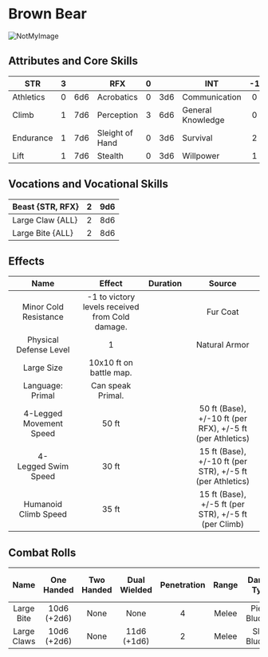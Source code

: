 # Brown Bear

![NotMyImage](BrownBear.png)

## Attributes and Core Skills

| STR       |   3   |       | RFX             |   0   |       | INT               |  -1   |       |
| --------- | :---: | :---: | --------------- | :---: | :---: | ----------------- | :---: | :---: |
| Athletics |   0   |  6d6  | Acrobatics      |   0   |  3d6  | Communication     |   0   |  2d6  |
| Climb     |   1   |  7d6  | Perception      |   3   |  6d6  | General Knowledge |   0   |  2d6  |
| Endurance |   1   |  7d6  | Sleight of Hand |   0   |  3d6  | Survival          |   2   |  4d6  |
| Lift      |   1   |  7d6  | Stealth         |   0   |  3d6  | Willpower         |   1   |  3d6  |

## Vocations and Vocational Skills

| Beast {STR, RFX} |   2   |  9d6  |
| ---------------- | :---: | :---: |
| Large Claw {ALL} |   2   |  8d6  |
| Large Bite {ALL} |   2   |  8d6  |

## Effects

|          Name           |                     Effect                      | Duration |                          Source                           |
| :---------------------: | :---------------------------------------------: | :------: | :-------------------------------------------------------: |
|  Minor Cold Resistance  | -1 to victory levels received from Cold damage. |          |                         Fur Coat                          |
| Physical Defense Level  |                        1                        |          |                       Natural Armor                       |
|       Large Size        |             10x10 ft on battle map.             |          |                                                           |
|    Language: Primal     |                Can speak Primal.                |          |                                                           |
| 4-Legged Movement Speed |                      50 ft                      |          | 50 ft (Base), +/-10 ft (per RFX), +/-5 ft (per Athletics) |
|   4-Legged Swim Speed   |                      30 ft                      |          | 15 ft (Base), +/-10 ft (per STR), +/-5 ft (per Athletics) |
|  Humanoid Climb Speed   |                      35 ft                      |          |   15 ft (Base), +/-5 ft (per STR), +/-5 ft (per Climb)    |

## Combat Rolls

|    Name     | One<br />Handed  | Two<br />Handed | Dual<br />Wielded | Penetration | Range | Damage<br />Types | Engageable<br />Opponents | Area Of<br />Effect | Resource<br />Class |
| :---------: | :--------------: | :-------------: | :---------------: | :---------: | :---: | :---------------: | :-----------------------: | :-----------------: | :-----------------: |
| Large Bite  | 10d6<br />(+2d6) |      None       |       None        |      4      | Melee | Pierce, Bludgeon  |          Focused          |        None         |        None         |
| Large Claws | 10d6<br />(+2d6) |      None       | 11d6<br />(+1d6)  |      2      | Melee |  Slash, Bludgeon  |           Rapid           |        None         |        None         |
